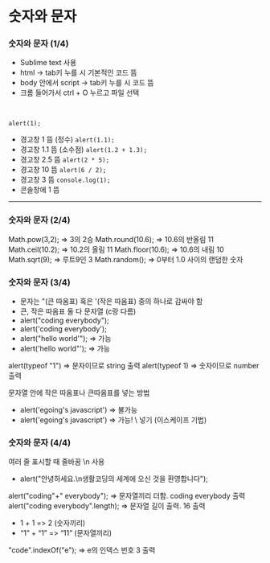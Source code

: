 # 숫자와 문자
### 숫자와 문자 (1/4)
- Sublime text 사용
- html -> tab키 누를 시 기본적인 코드 뜸
- body 안에서 script -> tab키 누를 시 코드 뜸
- 크롬 들어가서 ctrl + O 누르고 파일 선택
</br>

`alert(1);`
- 경고창 1 뜸 (정수)
`alert(1.1);`
- 경고창 1.1 뜸 (소수점)
`alert(1.2 + 1.3);` 
- 경고창 2.5 뜸
`alert(2 * 5);`
- 경고창 10 뜸
`alert(6 / 2);`
- 경고창 3 뜸
`console.log(1);`
- 콘솔창에 1 뜸

---

### 숫자와 문자 (2/4)
Math.pow(3,2); => 3의 2승
Math.round(10.6); => 10.6의 반올림 11
Math.ceil(10.2); => 10.2의 올림 11
Math.floor(10.6); => 10.6의 내림 10
Math.sqrt(9); => 루트9인 3
Math.random(); => 0부터 1.0 사이의 랜덤한 숫자

### 숫자와 문자 (3/4)
- 문자는 "(큰 따옴표) 혹은 '(작은 따옴표) 중의 하나로 감싸야 함
- 큰, 작은 따옴표 둘 다 문자열 (c랑 다름)
- alert("coding everybody");
- alert('coding everybody');
- alert("hello world'"); => 가능
- alert('hello world"'); => 가능

alert(typeof "1") => 문자이므로 string 출력
alert(typeof 1) => 숫자이므로 number 출력

문자열 안에 작은 따옴표나 큰따옴표를 넣는 방법
- alert('egoing's javascript') => 불가능
- alert('egoing\'s javascript') => 가능! \ 넣기 (이스케이프 기법) 

### 숫자와 문자 (4/4)
여러 줄 표시할 때 줄바꿈 \n 사용
- alert("안녕하세요.\n생활코딩의 세계에 오신 것을 환영합니다");

alert("coding"+" everybody"); => 문자열끼리 더함. coding everybody 출력
alert("coding everybody".length); => 문자열 길이 출력. 16 출력
- 1 + 1 => 2 (숫자끼리)
- “1” + “1” => “11” (문자열끼리)

"code".indexOf("e"); => e의 인덱스 번호 3 출력


